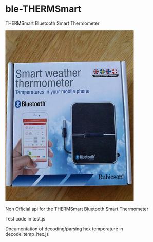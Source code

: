 # ble-THERMSmart
THERMSmart Bluetooth Smart Thermometer

![THERMSmart](images/Rubicson_THERMSmart.jpg)

Non Official api for the THERMSmart Bluetooth Smart Thermometer

Test code in test.js

Documentation of decoding/parsing hex temperature in decode_temp_hex.js
